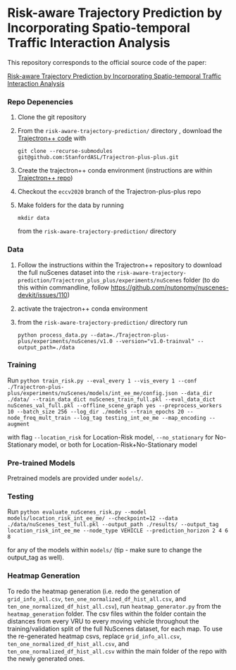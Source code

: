 # Risk-aware Trajectory Prediction by Incorporating Spatio-temporal Traffic Interaction Analysis

This repository corresponds to the official source code of the paper:

<a href="https://arxiv.org/abs/2407.10639">Risk-aware Trajectory Prediction by Incorporating Spatio-temporal Traffic Interaction Analysis</a>

### Repo Depenencies
1. Clone the git repository
2. From the ```risk-aware-trajectory-prediction/``` directory , download the <a href="https://github.com/StanfordASL/Trajectron-plus-plus">Trajectron++ code</a> with

    ```git clone --recurse-submodules git@github.com:StanfordASL/Trajectron-plus-plus.git```
3. Create the trajectron++ conda environment (instructions are within <a href="https://github.com/StanfordASL/Trajectron-plus-plus">Trajectron++ repo</a>)
4. Checkout the ```eccv2020``` branch of the Trajectron-plus-plus repo
5. Make folders for the data by running

    ```mkdir data```

   from the ```risk-aware-trajectory-prediction/``` directory 

### Data

1. Follow the instructions within the Trajectron++ repository to download the full nuScenes dataset into the ```risk-aware-trajectory-prediction/Trajectron_plus_plus/experiments/nuScenes``` folder (to do this within commandline, follow https://github.com/nutonomy/nuscenes-devkit/issues/110)
3. activate the trajectron++ conda environment
4. from the ```risk-aware-trajectory-prediction/``` directory run

    ```python process_data.py --data=./Trajectron-plus-plus/experiments/nuScenes/v1.0 --version="v1.0-trainval" --output_path=./data```

### Training
Run
```python train_risk.py --eval_every 1 --vis_every 1 --conf ./Trajectron-plus-plus/experiments/nuScenes/models/int_ee_me/config.json --data_dir ./data/ --train_data_dict nuScenes_train_full.pkl --eval_data_dict nuScenes_val_full.pkl --offline_scene_graph yes --preprocess_workers 10 --batch_size 256 --log_dir ./models --train_epochs 20 --node_freq_mult_train --log_tag testing_int_ee_me --map_encoding --augment```

with flag `--location_risk` for Location-Risk model, `--no_stationary` for No-Stationary model, or both for Location-Risk+No-Stationary model



### Pre-trained Models
Pretrained models are provided under ```models/```. 

### Testing
Run ```python evaluate_nuScenes_risk.py --model models/location_risk_int_ee_me/ --checkpoint=12 --data ./data/nuScenes_test_full.pkl --output_path ./results/ --output_tag location_risk_int_ee_me --node_type VEHICLE --prediction_horizon 2 4 6 8```

for any of the models within `models/` (tip - make sure to change the output_tag as well).

### Heatmap Generation
To redo the heatmap generation (i.e. redo the generation of `grid_info_all.csv`, `ten_one_normalized_df_hist_all.csv`, and `ten_one_normalized_df_hist_all.csv`), run `heatmap_generator.py` from the `heatmap_generation` folder. The csv files within the folder contain the distances from every VRU to every moving vehicle throughout the training/validation split of the full NuScenes dataset, for each map. To use the re-generated heatmap csvs, replace `grid_info_all.csv`, `ten_one_normalized_df_hist_all.csv`, and `ten_one_normalized_df_hist_all.csv` within the main folder of the repo with the newly generated ones. 

